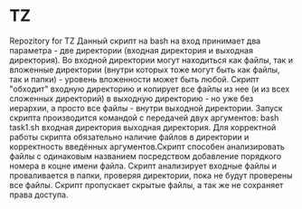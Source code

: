 # TZ
Repozitory for TZ
Данный скрипт на bash на вход принимает два параметра - две директории (входная директория и выходная директория). Во входной директории могут находиться как файлы, так и вложенные директории (внутри которых тоже могут быть как файлы, так и папки) - уровень вложенности может быть любой. Скрипт "обходит" входную директорию и копирует все файлы из нее (и из всех сложенных директорий) в выходную директорию - но уже без иерархии, а просто все файлы - внутри выходной директории.
Запуск скрипта производится командой с передачей двух аргументов: bash task1.sh входная директория выходная директория.
Для корректной работы скрипта обязательно наличие файлов в директории и корректность введённых аргументов.Скрипт способен анализировать файлы с одинаковым названием посредством добавление порядкого номера в коцне имени файла. Скрипт анализирует входные файлы и проваливается в папки, проверяя директории, пока не будут проверены все файлы. Скрипт пропускает скрытые файлы, а так же не сохраняет права доступа. 
